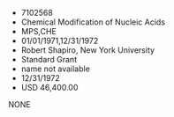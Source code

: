 * 7102568
* Chemical Modification of Nucleic Acids
* MPS,CHE
* 01/01/1971,12/31/1972
* Robert Shapiro, New York University
* Standard Grant
*   name not available
* 12/31/1972
* USD 46,400.00

NONE